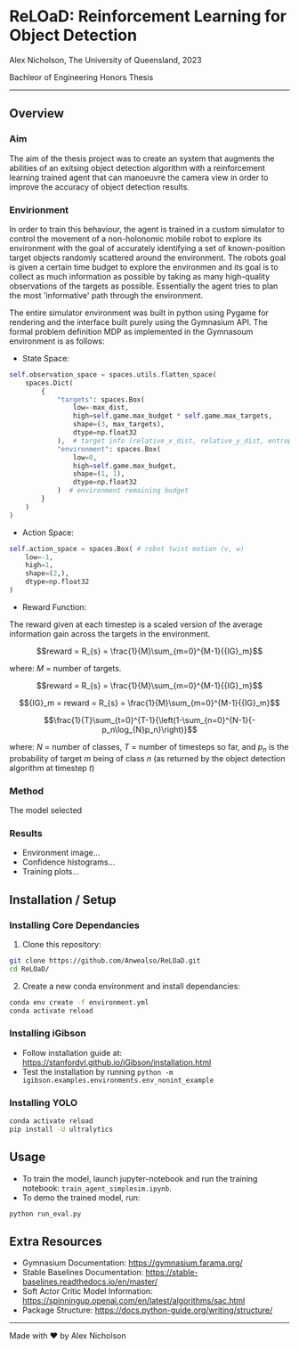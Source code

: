# ReLOaD: Reinforcement Learning for Object Detection

Alex Nicholson, The University of Queensland, 2023

Bachleor of Engineering Honors Thesis

---

## Overview

### Aim
The aim of the thesis project was to create an system that augments the abilities of an exitsing object detection algorithm with a reinforcement learning trained agent that can manoeuvre the camera view in order to improve the accuracy of object detection results.

### Envirionment

In order to train this behaviour, the agent is trained in a custom simulator to control the movement of a non-holonomic mobile robot to explore its environment with the goal of accurately identifying a set of known-position target objects randomly scattered around the environment. The robots goal is given a certain time budget to explore the environmen and its goal is to collect as much information as possible by taking as many high-quality observations of the targets as possible. Essentially the agent tries to plan the most 'informative' path through the environment.

The entire simulator environment was built in python using Pygame for rendering and the interface built purely using the Gymnasium API. The formal problem definition MDP as implemented in the Gymnasoum environment is as follows:
- State Space:
```python
self.observation_space = spaces.utils.flatten_space(
    spaces.Dict(
        {
            "targets": spaces.Box(
                low=-max_dist,
                high=self.game.max_budget * self.game.max_targets,
                shape=(3, max_targets),
                dtype=np.float32
            ),  # target info (relative_x_dist, relative_y_dist, entropy)
            "environment": spaces.Box(
                low=0,
                high=self.game.max_budget,
                shape=(1, 1),
                dtype=np.float32
            )  # environment remaining budget
        }
    )
)
```

- Action Space: 
```python
self.action_space = spaces.Box( # robot twist motion (v, w)
    low=-1,
    high=1,
    shape=(2,),
    dtype=np.float32
)
```
- Reward Function: 

The reward given at each timestep is a scaled version of the average information gain across the targets in the environment.

$$reward = R_{s} = \frac{1}{M}\sum_{m=0}^{M-1}{{IG}_m}$$

where: $M$ = number of targets.

$$reward = R_{s} = \frac{1}{M}\sum_{m=0}^{M-1}{{IG}_m}$$

$${IG}_m = reward = R_{s} = \frac{1}{M}\sum_{m=0}^{M-1}{{IG}_m}$$

$$\frac{1}{T}\sum_{t=0}^{T-1}{\left(1-\sum_{n=0}^{N-1}{-p_n\log_{N}p_n}\right)}$$

where: $N$ = number of classes, $T$ = number of timesteps so far, and $p_n$ is the probability of target $m$ being of class $n$ (as returned by the object detection algorithm at timestep $t$)

### Method

The model selected 

### Results
- Environment image...
- Confidence histograms...
- Training plots...


## Installation / Setup

### Installing Core Dependancies

1. Clone this repository:
```bash
git clone https://github.com/Anwealso/ReLOaD.git
cd ReLOaD/
```

2. Create a new conda environment and install dependancies:
```bash
conda env create -f environment.yml
conda activate reload
```


### Installing iGibson

- Follow installation guide at: https://stanfordvl.github.io/iGibson/installation.html
- Test the installation by running `python -m igibson.examples.environments.env_nonint_example`

### Installing YOLO
```bash
conda activate reload
pip install -U ultralytics
```


## Usage

- To train the model, launch jupyter-notebook and run the training notebook: `train_agent_simplesim.ipynb`.
- To demo the trained model, run:
```bash
python run_eval.py
```

## Extra Resources

- Gymnasium Documentation: https://gymnasium.farama.org/
- Stable Baselines Documentation: https://stable-baselines.readthedocs.io/en/master/
- Soft Actor Critic Model Information: https://spinningup.openai.com/en/latest/algorithms/sac.html
- Package Structure: https://docs.python-guide.org/writing/structure/


---

Made with ❤️ by Alex Nicholson